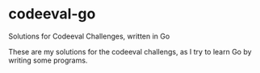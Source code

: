 # codeeval-go
Solutions for Codeeval Challenges, written in Go

These are my solutions for the codeeval challengs, as I try to learn Go by writing some programs.
